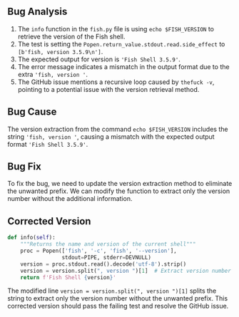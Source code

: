 ## Bug Analysis
1. The `info` function in the `fish.py` file is using `echo $FISH_VERSION` to retrieve the version of the Fish shell. 
2. The test is setting the `Popen.return_value.stdout.read.side_effect` to `[b'fish, version 3.5.9\n']`.
3. The expected output for version is `'Fish Shell 3.5.9'`.
4. The error message indicates a mismatch in the output format due to the extra `'fish, version '`.
5. The GitHub issue mentions a recursive loop caused by `thefuck -v`, pointing to a potential issue with the version retrieval method.

## Bug Cause
The version extraction from the command `echo $FISH_VERSION` includes the string `'fish, version '`, causing a mismatch with the expected output format `'Fish Shell 3.5.9'`.

## Bug Fix
To fix the bug, we need to update the version extraction method to eliminate the unwanted prefix. We can modify the function to extract only the version number without the additional information.

## Corrected Version
```python
def info(self):
    """Returns the name and version of the current shell"""
    proc = Popen(['fish', '-c', 'fish', '--version'],
                 stdout=PIPE, stderr=DEVNULL)
    version = proc.stdout.read().decode('utf-8').strip()
    version = version.split(", version ")[1]  # Extract version number only
    return f'Fish Shell {version}'
``` 

The modified line `version = version.split(", version ")[1]` splits the string to extract only the version number without the unwanted prefix. This corrected version should pass the failing test and resolve the GitHub issue.